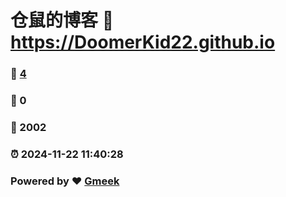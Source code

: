 # 仓鼠的博客 :link: https://DoomerKid22.github.io 
### :page_facing_up: [4](https://DoomerKid22.github.io/tag.html) 
### :speech_balloon: 0 
### :hibiscus: 2002 
### :alarm_clock: 2024-11-22 11:40:28 
### Powered by :heart: [Gmeek](https://github.com/Meekdai/Gmeek)
